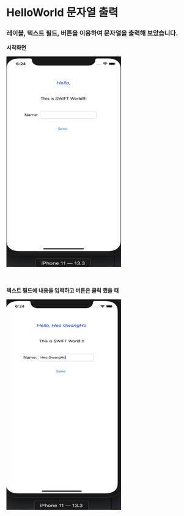 # HelloWorld 문자열 출력  
### 레이블, 텍스트 필드, 버튼을 이용하여 문자열을 출력해 보았습니다.  


**시작화면**

<img src="/img/1.png" width="300" height="550"> 

<br><br>
**텍스트 필드에 내용을 입력하고 버튼은 클릭 했을 때**

<img src="/img/2.png" width="300" height="550">
